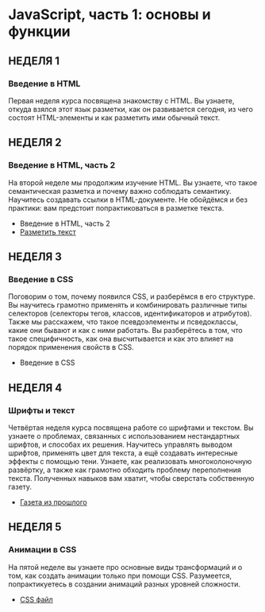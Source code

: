 <h1>JavaScript, часть 1: основы и функции</h1>

<h2>НЕДЕЛЯ 1</h2>
<h3>Введение в HTML</h3>
<p>Первая неделя курса посвящена знакомству с HTML. Вы узнаете, откуда взялся этот язык разметки, как он развивается сегодня, из чего состоят HTML-элементы и как разметить ими обычный текст.</p>

<h2>НЕДЕЛЯ 2</h2>
<h3>Введение в HTML, часть 2</h3>
<p>На второй неделе мы продолжим изучение HTML. Вы узнаете, что такое семантическая разметка и почему важно соблюдать семантику. Научитесь создавать ссылки в HTML-документе. Не обойдёмся и без практики: вам предстоит попрактиковаться в разметке текста.</p>

<ul>
<li>Введение в HTML, часть 2
<li><a href="week-2/index.html">Разметить текст</a>
</ul>

<h2>НЕДЕЛЯ 3</h2>
<h3>Введение в CSS</h3>
<p>Поговорим о том, почему появился CSS, и разберёмся в его структуре. Вы научитесь грамотно применять и комбинировать различные типы селекторов (селекторы тегов, классов, идентификаторов и атрибутов). Также мы расскажем, что такое псевдоэлементы и псведоклассы, какие они бывают и как с ними работать. Вы разберётесь в том, что такое специфичность, как она высчитывается и как это влияет на порядок применения свойств в CSS.</p>

<ul>
<li>Введение в CSS
</ul>

<h2>НЕДЕЛЯ 4</h2>
<h3>Шрифты и текст</h3>
<p>Четвёртая неделя курса посвящена работе со шрифтами и текстом. Вы узнаете о проблемах, связанных с использованием нестандартных шрифтов, и способах их решения. Научитесь управлять выводом шрифтов, применять цвет для текста, а ещё создавать интересные эффекты с помощью тени. Узнаете, как реализовать многоколоночную развёртку, а также как грамотно обходить проблему переполнения текста. Полученных навыков вам хватит, чтобы сверстать собственную газету.</p>

<ul>
<li><a href="week-4/base/index.html">Газета из прошлого</a>
</ul>

<h2>НЕДЕЛЯ 5</h2>
<h3>Анимации в CSS</h3>
<p>На пятой неделе вы узнаете про основные виды трансформаций и о том, как создать анимации только при помощи CSS. Разумеется, попрактикуетесь в создании анимаций разных уровней сложности.</p>

<ul>
<li><a href="week-5/exercise/index.css">CSS файл</a>
</ul>
